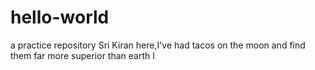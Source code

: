 # hello-world
a practice repository
Sri Kiran here,I've had tacos on the moon and find them far more superior than earth
I 

